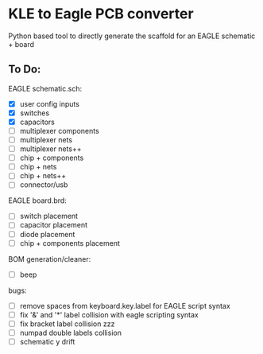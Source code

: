 # KLE to Eagle PCB converter

Python based tool to directly generate the scaffold for an EAGLE schematic + board


## To Do:
EAGLE schematic.sch:

- [x] user config inputs 
- [x] switches
- [x] capacitors
- [ ] multiplexer components
- [ ] multiplexer nets
- [ ] multiplexer nets++
- [ ] chip + components
- [ ] chip + nets
- [ ] chip + nets++
- [ ] connector/usb

EAGLE board.brd:

- [ ] switch placement
- [ ] capacitor placement
- [ ] diode placement
- [ ] chip + components placement

 BOM generation/cleaner:
- [ ] beep

bugs:
- [ ] remove spaces from keyboard.key.label for EAGLE script syntax
- [ ] fix '&' and '*' label collision with eagle scripting syntax
- [ ] fix bracket label collision zzz
- [ ] numpad double labels collision
- [ ] schematic y drift